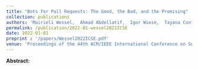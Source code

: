 ```yaml
---
title: "Bots for Pull Requests: The Good, the Bad, and the Promising"
collection: publications
authors: 'Mairieli Wessel,  Ahmad Abdellatif,  Igor Wiese,  Tayana Conte,  Emad Shihab,  Marco Gerosa,  Igor Steinmacher'
permalink: /publication/2022-01-wessel2022ICSE
date: 2022-01-01
preprint : '/papers/Wessel2022ICSE.pdf'
venue: 'Proceedings of the 44th ACM/IEEE International Conference on Software Engineering (ICSE&apos;22)'
---
```

 **Abstract:**  

